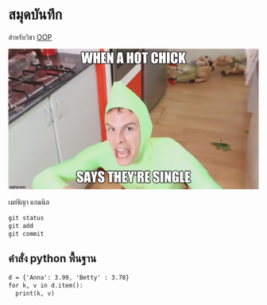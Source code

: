 # สมุดบันทึก

สำหรับวิชา [OOP](https://maythiya.github.io)

![download banner](./banner.jpg)

เมย์ธิญา แกมนิล

```
git status
git add
git commit
```

## คำสั่ง python พื้นฐาน

```
d = {'Anna': 3.99, 'Betty' : 3.78}
for k, v in d.item():
  print(k, v)
```
